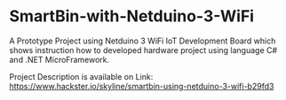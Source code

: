 # SmartBin-with-Netduino-3-WiFi
A Prototype Project using Netduino 3 WiFi IoT Development Board which shows instruction how to developed hardware project using language C# and .NET MicroFramework.

Project Description is available on Link:
https://www.hackster.io/skyline/smartbin-using-netduino-3-wifi-b29fd3
